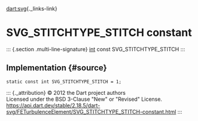 [dart:svg](../../dart-svg/dart-svg-library){._links-link}

SVG\_STITCHTYPE\_STITCH constant
================================

::: {.section .multi-line-signature}
[int](../../dart-core/int-class) const SVG\_STITCHTYPE\_STITCH
:::

Implementation {#source}
--------------

``` {.language-dart data-language="dart"}
static const int SVG_STITCHTYPE_STITCH = 1;
```

::: {._attribution}
© 2012 the Dart project authors\
Licensed under the BSD 3-Clause \"New\" or \"Revised\" License.\
<https://api.dart.dev/stable/2.18.5/dart-svg/FETurbulenceElement/SVG_STITCHTYPE_STITCH-constant.html>
:::
